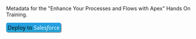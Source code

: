 Metadata for the "Enhance Your Processes and Flows with Apex" Hands On Training.

<p><a href="https://githubsfdeploy.herokuapp.com/?owner=dancinllama&repo=ProcessesFlowsAndApexHOT"><img alt="Deploy to Salesforce" src="https://raw.githubusercontent.com/dancinllama/ProcessesFlowsAndApexHOT/master/images/deploy.png" style="max-width:100%"></a></p>

